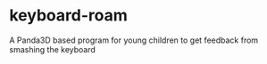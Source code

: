 keyboard-roam
=============

A Panda3D based program for young children to get feedback from smashing the keyboard